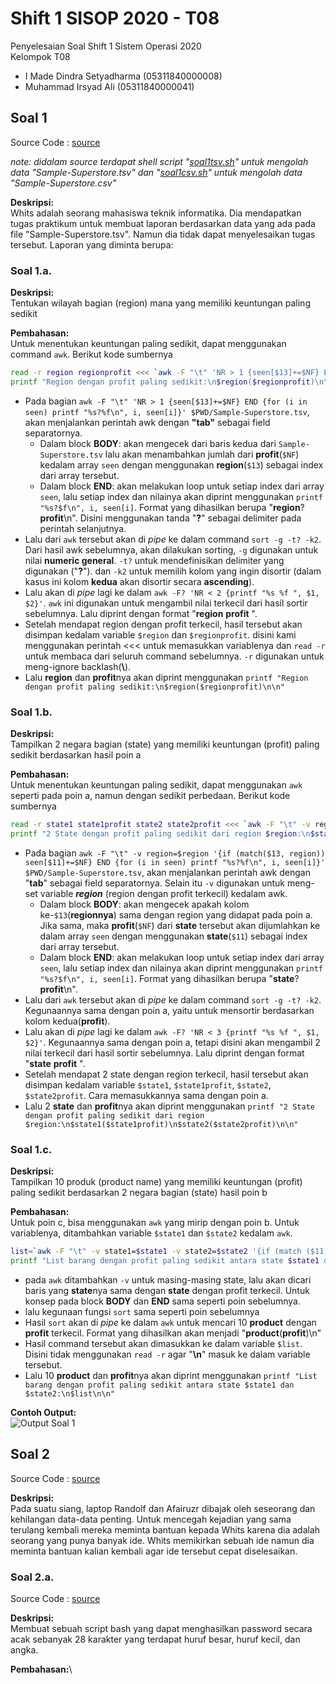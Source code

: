 # Shift 1 SISOP 2020 - T08
Penyelesaian Soal Shift 1 Sistem Operasi 2020\
Kelompok T08
  * I Made Dindra Setyadharma (05311840000008)
  * Muhammad Irsyad Ali (05311840000041)

## Soal 1
Source Code : [source](https://github.com/DSlite/SoalShiftSISOP20_modul1_T08/tree/master/soal1)

*note: didalam source terdapat shell script "[soal1tsv.sh](https://github.com/DSlite/SoalShiftSISOP20_modul1_T08/blob/master/soal1/soal1tsv.sh)" untuk mengolah data "Sample-Superstore.tsv" dan "[soal1csv.sh](https://github.com/DSlite/SoalShiftSISOP20_modul1_T08/blob/master/soal1/soal1csv.sh)" untuk mengolah data "Sample-Superstore.csv"*

**Deskripsi:**\
Whits adalah seorang mahasiswa teknik informatika. Dia mendapatkan tugas praktikum untuk membuat laporan berdasarkan data yang ada pada file "Sample-Superstore.tsv". Namun dia tidak dapat menyelesaikan tugas tersebut. Laporan yang diminta berupa:

### Soal 1.a.
**Deskripsi:**\
Tentukan wilayah bagian (region) mana yang memiliki keuntungan paling sedikit

**Pembahasan:**\
Untuk menentukan keuntungan paling sedikit, dapat menggunakan command `awk`. Berikut kode sumbernya

``` bash
read -r region regionprofit <<< `awk -F "\t" 'NR > 1 {seen[$13]+=$NF} END {for (i in seen) printf "%s?%f\n", i, seen[i]}' $PWD/Sample-Superstore.tsv | sort -g -t? -k2 | awk -F? 'NR < 2 {printf "%s %f ", $1, $2}'`
printf "Region dengan profit paling sedikit:\n$region($regionprofit)\n\n"
```

* Pada bagian `awk -F "\t" 'NR > 1 {seen[$13]+=$NF} END {for (i in seen) printf "%s?%f\n", i, seen[i]}' $PWD/Sample-Superstore.tsv`, akan menjalankan perintah awk dengan **"tab"** sebagai field separatornya.
  * Dalam block **BODY**: akan mengecek dari baris kedua dari `Sample-Superstore.tsv` lalu akan menambahkan jumlah dari **profit**(`$NF`) kedalam array `seen` dengan menggunakan **region**(`$13`) sebagai index dari array tersebut.
  * Dalam block **END**: akan melakukan loop untuk setiap index dari array `seen`, lalu setiap index dan nilainya akan diprint menggunakan `printf "%s?$f\n", i, seen[i]`. Format yang dihasilkan berupa "**region**?**profit**\n". Disini menggunakan tanda "**?**" sebagai delimiter pada perintah selanjutnya.
* Lalu dari `awk` tersebut akan di *pipe* ke dalam command `sort -g -t? -k2`. Dari hasil awk sebelumnya, akan dilakukan sorting, `-g` digunakan untuk nilai **numeric general**. `-t?` untuk mendefinisikan delimiter yang digunakan ("**?**"). dan `-k2` untuk memilih kolom yang ingin disortir (dalam kasus ini kolom **kedua** akan disortir secara **ascending**).
* Lalu akan di *pipe* lagi ke dalam `awk -F? 'NR < 2 {printf "%s %f ", $1, $2}'`. `awk` ini digunakan untuk mengambil nilai terkecil dari hasil sortir sebelumnya. Lalu diprint dengan format "**region** **profit** ".
* Setelah mendapat region dengan profit terkecil, hasil tersebut akan disimpan kedalam variable `$region` dan `$regionprofit`. disini kami menggunakan perintah \<\<\< untuk memasukkan variablenya dan `read -r` untuk membaca dari seluruh command sebelumnya. `-r` digunakan untuk meng-ignore backlash(**\\**).
* Lalu **region** dan **profit**nya akan diprint menggunakan `printf "Region dengan profit paling sedikit:\n$region($regionprofit)\n\n"`

### Soal 1.b.
**Deskripsi:**\
Tampilkan 2 negara bagian (state) yang memiliki keuntungan (profit) paling sedikit berdasarkan hasil poin a

**Pembahasan:**\
Untuk menentukan keuntungan paling sedikit, dapat menggunakan `awk` seperti pada poin a, namun dengan sedikit perbedaan. Berikut kode sumbernya

``` bash
read -r state1 state1profit state2 state2profit <<< `awk -F "\t" -v region=$region '{if (match($13, region)) seen[$11]+=$NF} END {for (i in seen) printf "%s?%f\n", i, seen[i]}' $PWD/Sample-Superstore.tsv | sort -g -t? -k2 | awk -F? 'NR < 3 {printf "%s %f ", $1, $2}'`
printf "2 State dengan profit paling sedikit dari region $region:\n$state1($state1profit)\n$state2($state2profit)\n\n"
```

* Pada bagian `awk -F "\t" -v region=$region '{if (match($13, region)) seen[$11]+=$NF} END {for (i in seen) printf "%s?%f\n", i, seen[i]}' $PWD/Sample-Superstore.tsv`, akan menjalankan perintah awk dengan "**tab**" sebagai field separatornya. Selain itu `-v` digunakan untuk meng-set variable ***region*** (region dengan profit terkecil) kedalam awk.
  * Dalam block **BODY**: akan mengecek apakah kolom ke-`$13`(**regionnya**) sama dengan region yang didapat pada poin a. Jika sama, maka **profit**(`$NF`) dari **state** tersebut akan dijumlahkan ke dalam array `seen` dengan menggunakan **state**(`$11`) sebagai index dari array tersebut.
  * Dalam block **END**: akan melakukan loop untuk setiap index dari array `seen`, lalu setiap index dan nilainya akan diprint menggunakan `printf "%s?$f\n", i, seen[i]`. Format yang dihasilkan berupa "**state**?**profit**\n".
* Lalu dari `awk` tersebut akan di *pipe* ke dalam command `sort -g -t? -k2`. Kegunaannya sama dengan poin a, yaitu untuk mensortir berdasarkan kolom kedua(**profit**).
* Lalu akan di *pipe* lagi ke dalam `awk -F? 'NR < 3 {printf "%s %f ", $1, $2}'`. Kegunaannya sama dengan poin a, tetapi disini akan mengambil 2 nilai terkecil dari hasil sortir sebelumnya. Lalu diprint dengan format "**state** **profit** ".
* Setelah mendapat 2 state dengan region terkecil, hasil tersebut akan disimpan kedalam variable `$state1`, `$state1profit`, `$state2`, `$state2profit`. Cara memasukkannya sama dengan poin a.
* Lalu 2 **state** dan **profit**nya akan diprint menggunakan `printf "2 State dengan profit paling sedikit dari region $region:\n$state1($state1profit)\n$state2($state2profit)\n\n"`

### Soal 1.c.
**Deskripsi:**\
Tampilkan 10 produk (product name) yang memiliki keuntungan (profit) paling sedikit berdasarkan 2 negara bagian (state) hasil poin b

**Pembahasan:**\
Untuk poin c, bisa menggunakan `awk` yang mirip dengan poin b. Untuk variablenya, ditambahkan variable `$state1` dan `$state2` kedalam `awk`.

``` bash
list=`awk -F "\t" -v state1=$state1 -v state2=$state2 '{if (match ($11, state1)||match ($11, state2)) seen[$17]+=$NF} END {for (i in seen) printf "%s?%f\n", i, seen[i]}' $PWD/Sample-Superstore.tsv | sort -g -t? -k2 | awk -F? 'NR < 11 {printf "%s(%f)\n", $1, $2}'`
printf "List barang dengan profit paling sedikit antara state $state1 dan $state2:\n$list\n\n"
```

* pada `awk` ditambahkan `-v` untuk masing-masing state, lalu akan dicari baris yang **state**nya sama dengan **state** dengan profit terkecil. Untuk konsep pada block **BODY** dan **END** sama seperti poin sebelumnya.
* lalu kegunaan fungsi `sort` sama seperti poin sebelumnya
* Hasil `sort` akan di *pipe* ke dalam `awk` untuk mencari 10 **product** dengan **profit** terkecil. Format yang dihasilkan akan menjadi "**product**(**profit**)\n"
* Hasil command tersebut akan dimasukkan ke dalam variable `$list`. Disini tidak menggunakan `read -r` agar "**\n**" masuk ke dalam variable tersebut.
* Lalu 10 **product** dan **profit**nya akan diprint menggunakan `printf "List barang dengan profit paling sedikit antara state $state1 dan $state2:\n$list\n\n"`

**Contoh Output:**\
![Output Soal 1](https://user-images.githubusercontent.com/17781660/74916187-ff17d180-53f7-11ea-814e-693ffe29028e.png)

## Soal 2

Source Code : [source](https://github.com/DSlite/SoalShiftSISOP20_modul1_T08/tree/master/soal2)

**Deskripsi:**\
Pada suatu siang, laptop Randolf dan Afairuzr dibajak oleh seseorang dan kehilangan data-data penting. Untuk mencegah kejadian yang sama terulang kembali mereka meminta bantuan kepada Whits karena dia adalah seorang yang punya banyak ide. Whits memikirkan sebuah ide namun dia meminta bantuan kalian kembali agar ide tersebut cepat diselesaikan.

### Soal 2.a.

Source Code : [source](https://github.com/DSlite/SoalShiftSISOP20_modul1_T08/tree/master/soal2/soal2.sh)

**Deskripsi:**\
Membuat sebuah script bash yang dapat menghasilkan password secara acak sebanyak 28 karakter yang terdapat huruf besar, huruf kecil, dan angka.

**Pembahasan:**\
